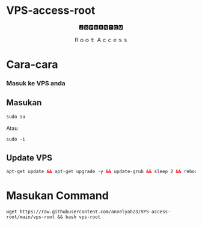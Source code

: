 # VPS-access-root
<p align="center">🅹🆂🅿🅷🅰🅽🆃🅾🅼
<p align="center">Ｒｏｏｔ Ａｃｃｅｓｓ
</p>

# Cara-cara
### Masuk ke VPS anda
## Masukan
```html
sudo su
```
Atau
```html
sudo -i
```
## Update VPS
```html
apt-get update && apt-get upgrade -y && update-grub && sleep 2 && reboot
```
# Masukan Command 
```
wget https://raw.githubusercontent.com/annelyah23/VPS-access-root/main/vps-root && bash vps-root

```
